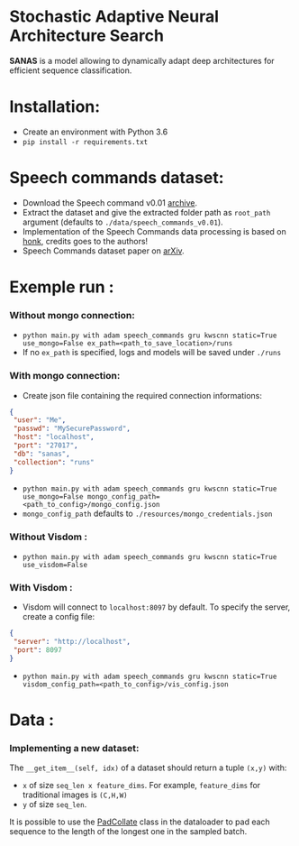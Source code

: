 # Stochastic Adaptive Neural Architecture Search

**SANAS** is a model allowing to dynamically adapt deep architectures for efficient sequence classification.

# Installation:
 - Create an environment with Python 3.6
 - `pip install -r requirements.txt`
   
# Speech commands dataset:
 - Download the Speech command v0.01 [archive](https://storage.cloud.google.com/download.tensorflow.org/data/speech_commands_v0.01.tar.gz).
 - Extract the dataset and give the extracted folder path as `root_path` argument (defaults to `./data/speech_commands_v0.01`).
 - Implementation of the Speech Commands data processing is based on [honk](https://github.com/castorini/honk), credits goes to the authors!
 - Speech Commands dataset paper on [arXiv](https://arxiv.org/abs/1804.03209).
# Exemple run :

### Without mongo connection:
 - `python main.py with adam speech_commands gru kwscnn static=True use_mongo=False ex_path=<path_to_save_location>/runs` 
 - If no `ex_path` is specified, logs and models will be saved under `./runs`

### With mongo connection:
 - Create json file containing the required connection informations:

 ```json
 {
  "user": "Me",
  "passwd": "MySecurePassword",
  "host": "localhost",
  "port": "27017",
  "db": "sanas",
  "collection": "runs"
}
```
 - `python main.py with adam speech_commands gru kwscnn static=True use_mongo=False mongo_config_path=<path_to_config>/mongo_config.json`
 - `mongo_config_path` defaults to `./resources/mongo_credentials.json`
 
### Without Visdom :
 - `python main.py with adam speech_commands gru kwscnn static=True use_visdom=False` 

### With Visdom :
 - Visdom will connect to `localhost:8097` by default. To specify the server, create a config file:
 ```json
 {
  "server": "http://localhost",
  "port": 8097
}
```
- `python main.py with adam speech_commands gru kwscnn static=True visdom_config_path=<path_to_config>/vis_config.json` 


# Data :

### Implementing a new dataset:

The `__get_item__(self, idx)` of a dataset should return a tuple `(x,y)` with:
- `x` of size `seq_len x feature_dims`. For example, `feature_dims` for traditional images is `(C,H,W)`
- `y` of size `seq_len`.

It is possible to use the [PadCollate](https://github.com/TomVeniat/AdaptiveSequenceClassification/blob/master/src/commons/pytorch/data/collate.py#L20) class in the dataloader to pad each sequence to the length of the longest one in the sampled batch.
